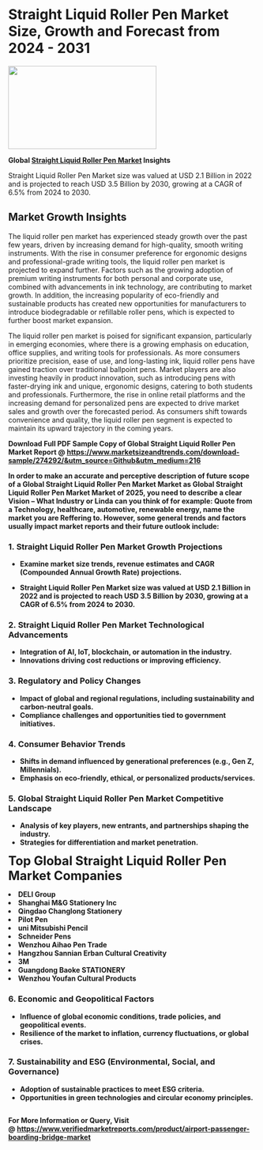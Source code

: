 <H1>Straight Liquid Roller Pen Market Size, Growth and Forecast from 2024 - 2031</H1><img class="aligncenter size-medium wp-image-584254" src="https://thirdeyenews.in/wp-content/uploads/2024/09/Global-Market-Research-300x168.jpeg" alt="" width="300" height="168" /><p><strong>Global&nbsp;<a href="https://www.marketsizeandtrends.com/download-sample/274292/&amp;utm_source=Github&utm_medium=216">Straight Liquid Roller Pen Market</a> Insights</strong></p><p>Straight Liquid Roller Pen Market size was valued at USD 2.1 Billion in 2022 and is projected to reach USD 3.5 Billion by 2030, growing at a CAGR of 6.5% from 2024 to 2030.</p><p><h2>Market Growth Insights</h2> <p>The liquid roller pen market has experienced steady growth over the past few years, driven by increasing demand for high-quality, smooth writing instruments. With the rise in consumer preference for ergonomic designs and professional-grade writing tools, the liquid roller pen market is projected to expand further. Factors such as the growing adoption of premium writing instruments for both personal and corporate use, combined with advancements in ink technology, are contributing to market growth. In addition, the increasing popularity of eco-friendly and sustainable products has created new opportunities for manufacturers to introduce biodegradable or refillable roller pens, which is expected to further boost market expansion.</p> <p><strong></strong></p> <p>The liquid roller pen market is poised for significant expansion, particularly in emerging economies, where there is a growing emphasis on education, office supplies, and writing tools for professionals. As more consumers prioritize precision, ease of use, and long-lasting ink, liquid roller pens have gained traction over traditional ballpoint pens. Market players are also investing heavily in product innovation, such as introducing pens with faster-drying ink and unique, ergonomic designs, catering to both students and professionals. Furthermore, the rise in online retail platforms and the increasing demand for personalized pens are expected to drive market sales and growth over the forecasted period. As consumers shift towards convenience and quality, the liquid roller pen segment is expected to maintain its upward trajectory in the coming years.</p> <p><strong></p><p><span class=""><strong>Download Full PDF Sample Copy of Global Straight Liquid Roller Pen Market Report</strong> @ <a href="https://www.marketsizeandtrends.com/download-sample/274292/&amp;utm_source=Github&utm_medium=216" target="_blank">https://www.marketsizeandtrends.com/download-sample/274292/&amp;utm_source=Github&utm_medium=216</a></span></p><p>In order to make an accurate and perceptive description of future scope of a Global&nbsp;Straight Liquid Roller Pen Market Market as Global&nbsp;Straight Liquid Roller Pen Market Market of 2025, you need to describe a clear Vision &ndash; What Industry or Linda can you think of for example: Quote from a Technology, healthcare, automotive, renewable energy, name the market you are Reffering to. However, some general trends and factors usually impact market reports and their future outlook include:</p><h3>1.&nbsp;<strong>Straight Liquid Roller Pen Market Growth Projections</strong></h3><ul><li>Examine market size trends, revenue estimates and CAGR (Compounded Annual Growth Rate) projections.</li><li><p>Straight Liquid Roller Pen Market size was valued at USD 2.1 Billion in 2022 and is projected to reach USD 3.5 Billion by 2030, growing at a CAGR of 6.5% from 2024 to 2030.</p></li></ul><h3>2.&nbsp;<strong>Straight Liquid Roller Pen Market Technological Advancements</strong></h3><ul><li>Integration of AI, IoT, blockchain, or automation in the industry.</li><li>Innovations driving cost reductions or improving efficiency.</li></ul><h3>3.&nbsp;<strong>Regulatory and Policy Changes</strong></h3><ul><li>Impact of global and regional regulations, including sustainability and carbon-neutral goals.</li><li>Compliance challenges and opportunities tied to government initiatives.</li></ul><h3>4.&nbsp;<strong>Consumer Behavior Trends</strong></h3><ul><li>Shifts in demand influenced by generational preferences (e.g., Gen Z, Millennials).</li><li>Emphasis on eco-friendly, ethical, or personalized products/services.</li></ul><h3>5.&nbsp;<strong>Global Straight Liquid Roller Pen Market Competitive Landscape</strong></h3><ul><li>Analysis of key players, new entrants, and partnerships shaping the industry.</li><li>Strategies for differentiation and market penetration.</li></ul><p data-pm-slice="1 1 []"><span style="color: inherit; font-family: inherit; font-size: 25px;">Top Global Straight Liquid Roller Pen Market Companies</span></p><div class="" data-test-id=""><p><li>DELI Group</li><li> Shanghai M&G Stationery Inc</li><li> Qingdao Changlong Stationery</li><li> Pilot Pen</li><li> uni Mitsubishi Pencil</li><li> Schneider Pens</li><li> Wenzhou Aihao Pen Trade</li><li> Hangzhou Sannian Erban Cultural Creativity</li><li> 3M</li><li> Guangdong Baoke STATIONERY</li><li> Wenzhou Youfan Cultural Products</li></p></div><h3>6.&nbsp;<strong>Economic and Geopolitical Factors</strong></h3><ul><li>Influence of global economic conditions, trade policies, and geopolitical events.</li><li>Resilience of the market to inflation, currency fluctuations, or global crises.</li></ul><h3>7.&nbsp;<strong>Sustainability and ESG (Environmental, Social, and Governance)</strong></h3><ul><li>Adoption of sustainable practices to meet ESG criteria.</li><li>Opportunities in green technologies and circular economy principles.</li></ul><h2><strong style="font-size: 14px;">For More Information or Query, Visit @&nbsp;</strong><a style="background-color: #ffffff; font-size: 14px;" href="https://www.marketsizeandtrends.com/report/straight-liquid-roller-pen-market/" target="_blank">https://www.verifiedmarketreports.com/product/airport-passenger-boarding-bridge-market</a></h2>

